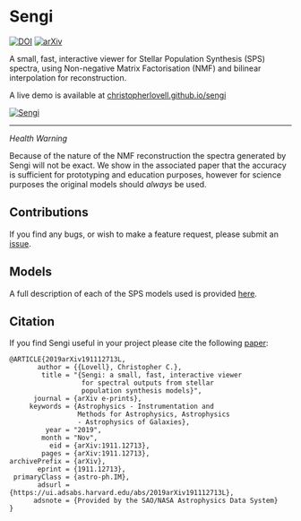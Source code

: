 # Sengi

[![DOI](https://zenodo.org/badge/DOI/10.5281/zenodo.3554532.svg)](https://doi.org/10.5281/zenodo.3554532)
[![arXiv](https://img.shields.io/badge/arXiv-11911.12713-red.svg)](https://arxiv.org/abs/1911.12713)

A small, fast, interactive viewer for Stellar Population Synthesis (SPS) spectra, using Non-negative Matrix Factorisation (NMF) and bilinear interpolation for reconstruction.

A live demo is available at [christopherlovell.github.io/sengi](https://christopherlovell.github.io/sengi)

[![Sengi](https://www.christopherlovell.co.uk/sengi/images/sengi.jpg)](https://christopherlovell.github.io/sengi)

--- 

_Health Warning_

Because of the nature of the NMF reconstruction the spectra generated by Sengi will not be exact. We show in the associated paper that the accuracy is sufficient for prototyping and education purposes, however for science purposes the original models should *always* be used.

## Contributions
If you find any bugs, or wish to make a feature request, please submit an [issue](https://github.com/christopherlovell/sengi/issues).

## Models
A full description of each of the SPS models used is provided [here](https://www.christopherlovell.co.uk/sengi/models.html).

## Citation

If you find Sengi useful in your project please cite the following [paper](https://arxiv.org/abs/1911.12713):

    @ARTICLE{2019arXiv191112713L,
           author = {{Lovell}, Christopher C.},
            title = "{Sengi: a small, fast, interactive viewer 
                      for spectral outputs from stellar 
                      population synthesis models}",
          journal = {arXiv e-prints},
         keywords = {Astrophysics - Instrumentation and 
                     Methods for Astrophysics, Astrophysics 
                     - Astrophysics of Galaxies},
             year = "2019",
            month = "Nov",
              eid = {arXiv:1911.12713},
            pages = {arXiv:1911.12713},
    archivePrefix = {arXiv},
           eprint = {1911.12713},
     primaryClass = {astro-ph.IM},
           adsurl = {https://ui.adsabs.harvard.edu/abs/2019arXiv191112713L},
          adsnote = {Provided by the SAO/NASA Astrophysics Data System}
    }


